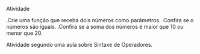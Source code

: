 
Atividade 

.Crie uma função que receba dois números como parâmetros.
.Confira se o números são iguais.
.Confira se a soma dos números é maior que 10 ou menor que 20.


Atividade segundo uma aula sobre Sintaxe de Operadores.
